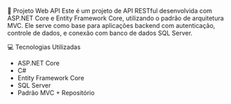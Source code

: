 🧩 Projeto Web API 
Este é um projeto de API RESTful desenvolvida com ASP.NET Core e Entity Framework Core, utilizando o padrão de arquitetura MVC. 
Ele serve como base para aplicações backend com autenticação, controle de dados, e conexão com banco de dados SQL Server.


💻 Tecnologias Utilizadas
- ASP.NET Core
- C#
- Entity Framework Core
- SQL Server
- Padrão MVC + Repositório


